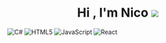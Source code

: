 <h1 align="center"><b>Hi , I'm  Nico </b><img src="https://media.giphy.com/media/hvRJCLFzcasrR4ia7z/giphy.gif" width="35"></h1>
<style>
  
<img src = "Banner1920x1080.gif" heigth ="25%" width="100%" border-radius: 10px; </img

</style>

![C#](https://img.shields.io/badge/c%23-%23239120.svg?style=for-the-badge&logo=csharp&logoColor=white)
![HTML5](https://img.shields.io/badge/html5-%23E34F26.svg?style=for-the-badge&logo=html5&logoColor=white)
![JavaScript](https://img.shields.io/badge/javascript-%23323330.svg?style=for-the-badge&logo=javascript&logoColor=%23F7DF1E)
![React](https://img.shields.io/badge/react-%2320232a.svg?style=for-the-badge&logo=react&logoColor=%2361DAFB)


